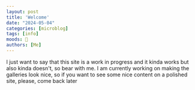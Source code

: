 ```yaml
---
layout: post
title: 'Welcome'
date: "2024-05-04"
categories: [microblog]
tags: [info] 
moods: 🥸
authors: [Me]
---
```

I just want to say that this site is a work in progress and it kinda works but also kinda doesn't, so bear with me. I am currently working on making the galleries look nice, so if you want to see some nice content on a polished site, please, come back later
